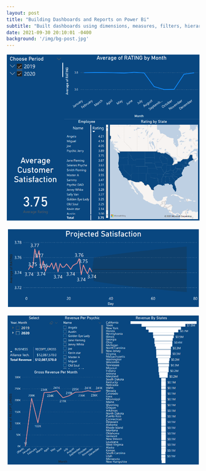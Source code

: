 ```yaml
---
layout: post
title: "Building Dashboards and Reports on Power Bi"
subtitle: "Built dashboards using dimensions, measures, filters, hierarchies, sets, groups, patameters and calculated fields"
date: 2021-09-30 20:10:01 -0400
background: '/img/bg-post.jpg'
---
```


![png](\posts\dashboards\PowerBi-Cas.png)

![png](\posts\dashboards\PowerBi-Cas2.png)

![png](\posts\dashboards\PowerBi-Cas3.png)

